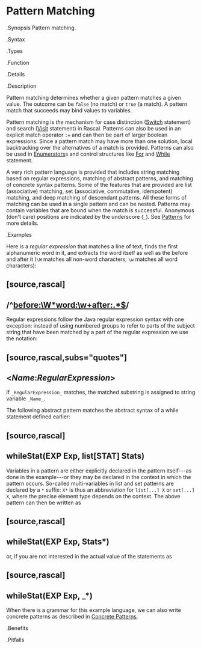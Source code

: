 # Pattern Matching

.Synopsis
Pattern matching.

.Syntax

.Types

.Function

.Details

.Description

Pattern matching determines whether a given pattern matches a given value. 
The outcome can be `false` (no match) or `true` (a match). A pattern match that succeeds may bind values to variables.

Pattern matching is _the_ mechanism for case distinction 
([Switch]((Rascal:Statements-Switch)) statement) and search ([Visit]((Rascal:Expressions-Visit)) statement) in Rascal. 
Patterns can also be used in an explicit match operator `:=` and can then be part of larger boolean expressions. 
Since a pattern match may have more than one solution, local backtracking over the alternatives of a match is provided. 
Patterns can also be used in [Enumerators]((Rascal:Comprehensions-Enumerator))s and control structures like 
[For]((Rascal:Statements-For)) and [While]((Rascal:Statements-While)) statement.

A very rich pattern language is provided that includes string matching based on regular expressions, 
matching of abstract patterns, and matching of concrete syntax patterns. 
Some of the features that are provided are list (associative) matching, 
set (associative, commutative, idempotent) matching, and deep matching of descendant patterns. 
All these forms of matching can be used in a single pattern and can be nested. 
Patterns may contain variables that are bound when the match is successful. 
Anonymous (don't care) positions are indicated by the underscore (`_`). 
See [Patterns]((Rascal:Rascal-Patterns)) for more details.

.Examples

Here is a _regular expression_ that matches a line of text, finds the first alphanumeric word in it, and extracts the word itself as well as the before and after it (`\W` matches all non-word characters; `\w` matches all word characters):

[source,rascal]
----
/^<before:\W*><word:\w+><after:.*$>/
----

Regular expressions follow the Java regular expression syntax with one exception: instead of using numbered groups to refer to parts of the subject string that have been matched by a part of the regular expression we use the notation:

[source,rascal,subs="quotes"]
----
<_Name_:_RegularExpression_>
----

If `_RegularExpression_` matches, the matched substring is assigned to string variable `_Name_`.

The following abstract pattern matches the abstract syntax of a while statement defined earlier:

[source,rascal]
----
whileStat(EXP Exp, list[STAT] Stats)
----

Variables in a pattern are either explicitly declared in the pattern itself---as done in the example---or they may be declared in the context in which the pattern occurs. So-called multi-variables in list and set patterns are declared by a `*` suffix: `X*` is thus 
an abbreviation for `list[...] X` or `set[...] X`, where the precise element type depends on the context. The above pattern can then be written as

[source,rascal]
----
whileStat(EXP Exp, Stats*)
----
or, if you are not interested in the actual value of the statements as

[source,rascal]
----
whileStat(EXP Exp, _*)
----

When there is a grammar for this example language, we can also write concrete patterns as described in
[Concrete Patterns]((Rascal:Patterns-Concrete)).



.Benefits

.Pitfalls

